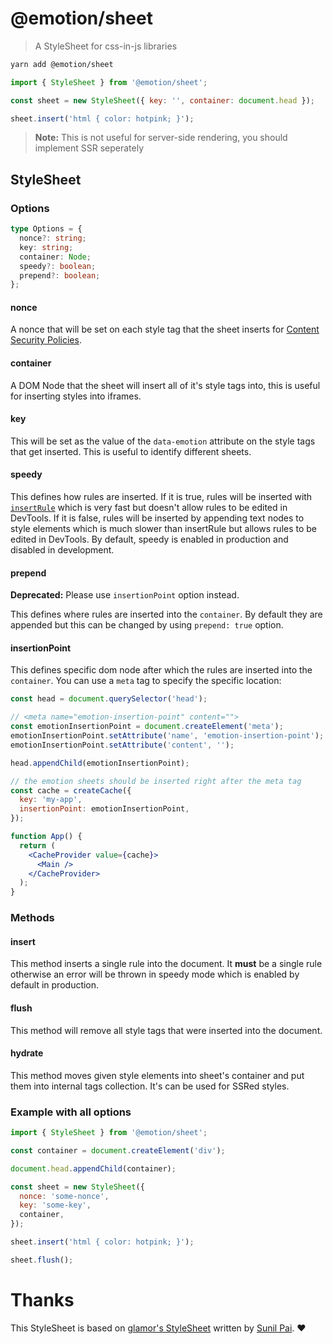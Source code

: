 # @emotion/sheet

> A StyleSheet for css-in-js libraries

```bash
yarn add @emotion/sheet
```

```jsx
import { StyleSheet } from '@emotion/sheet';

const sheet = new StyleSheet({ key: '', container: document.head });

sheet.insert('html { color: hotpink; }');
```

> **Note:**
> This is not useful for server-side rendering, you should implement SSR seperately

## StyleSheet

### Options

```ts
type Options = {
  nonce?: string;
  key: string;
  container: Node;
  speedy?: boolean;
  prepend?: boolean;
};
```

#### nonce

A nonce that will be set on each style tag that the sheet inserts for [Content Security Policies](https://developer.mozilla.org/en-US/docs/Web/HTTP/CSP).

#### container

A DOM Node that the sheet will insert all of it's style tags into, this is useful for inserting styles into iframes.

#### key

This will be set as the value of the `data-emotion` attribute on the style tags that get inserted. This is useful to identify different sheets.

#### speedy

This defines how rules are inserted. If it is true, rules will be inserted with [`insertRule`](https://developer.mozilla.org/en-US/docs/Web/API/CSSStyleSheet/insertRule) which is very fast but doesn't allow rules to be edited in DevTools. If it is false, rules will be inserted by appending text nodes to style elements which is much slower than insertRule but allows rules to be edited in DevTools. By default, speedy is enabled in production and disabled in development.

#### prepend

**Deprecated:** Please use `insertionPoint` option instead.

This defines where rules are inserted into the `container`. By default they are appended but this can be changed by using `prepend: true` option.

#### insertionPoint

This defines specific dom node after which the rules are inserted into the `container`. You can use a `meta` tag to specify the specific location:

```jsx
const head = document.querySelector('head');

// <meta name="emotion-insertion-point" content="">
const emotionInsertionPoint = document.createElement('meta');
emotionInsertionPoint.setAttribute('name', 'emotion-insertion-point');
emotionInsertionPoint.setAttribute('content', '');

head.appendChild(emotionInsertionPoint);

// the emotion sheets should be inserted right after the meta tag
const cache = createCache({
  key: 'my-app',
  insertionPoint: emotionInsertionPoint,
});

function App() {
  return (
    <CacheProvider value={cache}>
      <Main />
    </CacheProvider>
  );
}
```

### Methods

#### insert

This method inserts a single rule into the document. It **must** be a single rule otherwise an error will be thrown in speedy mode which is enabled by default in production.

#### flush

This method will remove all style tags that were inserted into the document.

#### hydrate

This method moves given style elements into sheet's container and put them into internal tags collection. It's can be used for SSRed styles.

### Example with all options

```jsx
import { StyleSheet } from '@emotion/sheet';

const container = document.createElement('div');

document.head.appendChild(container);

const sheet = new StyleSheet({
  nonce: 'some-nonce',
  key: 'some-key',
  container,
});

sheet.insert('html { color: hotpink; }');

sheet.flush();
```

# Thanks

This StyleSheet is based on [glamor's StyleSheet](https://github.com/threepointone/glamor) written by [Sunil Pai](https://github.com/threepointone). ❤️
